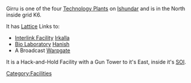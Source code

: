 Girru is one of the four [Technology
Plants](/Technology_Plant "wikilink") on [Ishundar](/Ishundar "wikilink")
and is in the North inside grid K6.

It has [Lattice](/Lattice "wikilink") Links to:

- [Interlink Facility](/Interlink_Facility "wikilink")
  [Irkalla](/Irkalla "wikilink")
- [Bio Laboratory](/Bio_Laboratory "wikilink")
  [Hanish](/Hanish "wikilink")
- A Broadcast [Warpgate](/Warpgate "wikilink")

It is a Hack-and-Hold Facility with a Gun Tower to it's East, inside
it's [SOI](/SOI "wikilink").

[Category:Facilities](/Category:Facilities "wikilink")
